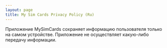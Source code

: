 ```yaml
---
layout: page
title: My Sim Cards Privacy Policy (Ru)
---
```


Приложение MySimCards сохраняет информацию пользователя только на самом устройстве. Приложение не осуществляет какую-либо передачу информации.